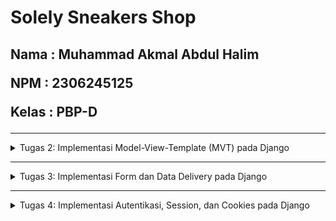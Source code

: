 <h1>Solely Sneakers Shop</h1>
<h2>
   
   Nama  : Muhammad Akmal Abdul Halim
   
   NPM   : 2306245125
  
   Kelas : PBP-D
</h2>

------------------------------------------------------------------------------------------------------------------------------------------------------------------------------------------

<details>
   <summary> Tugas 2: Implementasi Model-View-Template (MVT) pada Django </summary>
   
**1. Jelaskan bagaimana cara kamu mengimplementasikan checklist di atas secara step-by-step (bukan hanya sekadar mengikuti tutorial).** 
   
      1. Membuat repository baru dan meng-clone ke directory yang diinginkan
      2. Membuat Virtual environment dan menjalankannya di command promt
      3. Membuat file requrements.txt dan mendownload didalam VM
      4. Membuat project django sesuai dengan nama project
      5. Menambahkan string alamat ip di dalam list ALLOWED_HOST di settings.py
      6. Tambahkan berkas .gitignore untuk mengabaikan hal-hal yang tidak perlu di push
      7. Membuat project baru di website PWS (Jangan lupa mencatat info penting sepertu username dan password)
      8.  Melakukan add, commit, push untuk meng-save yang sudah dilakukan
      9.  Menjalankan command "python manage.py startapp main" untuk membuat directory baru bernama main
      10. Menambahkan "main" didalam list INSTALLED_APPS didalam file settings.py untuk mendaftarkan aplikasi 'main' ke proyek
      11. Buat directory baru bernama templates dan buat main.html isi seusai design proyek yang diinginkan
      12. Membuka models.py dan mengedit sesuai dengan kebutuhan anda
      13. Melakukan migration
      14. Mengedit views.py dan menambahkan dictionary sesuai kebutuhan anda
      15. Melakukan routing di urls.py didalam directory main dan directory proyek anda
      16. Menjalankan preintah 'python manage.py runserver' lalu pergi ke url 'http://localhost:8000/' untuk mengecek proyek anda
      17. Melakukan add,commit,push ke pws master agar proyek anda bisa dilihat orang-orang

**2. Buatlah bagan yang berisi request client ke web aplikasi berbasis Django beserta responnya dan jelaskan pada bagan tersebut kaitan antara urls.py, views.py, models.py, dan berkas html.**
   ![Untitled Diagram drawio](https://github.com/user-attachments/assets/9ef27e87-448f-4ce7-821d-78bb94589679)

   1. Pertama, pengguna akan melakukan permintaan HTTP, yang kemudian akan diproses oleh View. Untuk mengetahui apa yang diminta dan apa yang akan diberikan tanggapan, akan menentukan 
      urls.py. Kemudian, berdasarkan pattern url yang diminta, akan menentukan function View yang akan dijalankan di Views.py.
   2. Kedua, Data yang dibutuhkan untuk ditampilkan diminta oleh tampilan; data tersebut sudah tercantum dalam function view yang dijalankan, dan tampilan akan mendapatkan field data           yang tersedia di models.py.
   3. Untuk menentukan berkas HTML yang akan dipopulasikan dengan data pada Template, View akan meminta berkas HTML yang telah ditentukan dalam function View. Setelah mendapatkan berkas 
      HTML yang diminta, kemudian User akan menerima HTML yang telah dipopulasikan dengan data dalam bentuk HTTP.
      
**3. Jelaskan fungsi git dalam pengembangan perangkat lunak!**
   Berikut adalah fungsi git dalam pengembangan perangkat lunak :
   - Tracking Perubahan Kode (Version Control):
   Git melacak setiap perubahan yang dilakukan pada kode, memungkinkan pengembang untuk melihat riwayat perubahan dan mengetahui siapa yang melakukan perubahan tersebut. Setiap perubahan
   disimpan sebagai sebuah commit, yang berisi deskripsi perubahan dan bisa dikembalikan atau diperiksa kapan saja.
   
   - Kolaborasi Tim:
   Git memungkinkan banyak pengembang untuk bekerja pada proyek yang sama secara bersamaan. Setiap pengembang bisa bekerja pada cabang (branch) terpisah, lalu menggabungkan (merge) 
   pekerjaannya kembali ke cabang utama (main branch) setelah selesai. Ini menghindari konflik kode dan memudahkan kolaborasi tanpa gangguan satu sama lain.

   - Branching dan Merging:
   
      1.Branching memungkinkan pengembang membuat salinan independen dari kode untuk mengembangkan fitur baru atau memperbaiki bug tanpa memengaruhi kode utama. Setelah fitur selesai             cabang tersebut bisa digabungkan (merging) kembali ke cabang utama.
      2.Branching juga mempermudah pengelolaan siklus pengembangan seperti pengembangan fitur, perbaikan bug, dan rilis versi produk.

   - Membantu dalam Pengelolaan Proyek Besar:
   Git sangat berguna dalam proyek besar yang melibatkan banyak pengembang atau banyak fitur yang sedang dikembangkan secara bersamaan. Dengan menggunakan Git, proyek bisa dibagi ke   
   dalam cabang-cabang terpisah, memastikan stabilitas cabang utama, dan menghindari risiko mengacaukan proyek dengan perubahan yang belum diuji.

   - Revert Kode:
   Jika terjadi kesalahan, Git memungkinkan pengembang untuk mengembalikan (revert) kode ke versi sebelumnya. Ini sangat berguna dalam kasus ketika fitur baru menyebabkan bug atau 
   masalah, dan pengembang ingin kembali ke versi stabil dari kode.

   - Distribusi dan Penyimpanan Kode Secara Terpusat:
   Git bekerja secara terdistribusi, artinya setiap pengembang memiliki salinan penuh dari seluruh repositori (riwayat kode). Namun, biasanya repositori utama disimpan di layanan seperti 
   GitHub, GitLab, atau Bitbucket, yang juga menyediakan platform berbasis cloud untuk berbagi kode secara aman antar anggota tim.

   - Integrasi dengan Alat Lain:
   Git terintegrasi dengan banyak alat Continuous Integration (CI) dan Continuous Deployment (CD), sehingga pengujian otomatis, build, dan deployment bisa dijalankan setiap kali ada 
   perubahan pada kode. Ini mempercepat pengembangan dengan memastikan bahwa setiap perubahan telah diuji dan siap untuk diluncurkan.

   - Dokumentasi dan Transparansi:
   Setiap commit di Git disertai dengan pesan commit, yang memungkinkan pengembang untuk menuliskan informasi terkait perubahan tersebut. Ini memudahkan dokumentasi dan memberikan 
   transparansi pada seluruh proses pengembangan.

**4. Menurut Anda, dari semua framework yang ada, mengapa framework Django dijadikan permulaan pembelajaran pengembangan perangkat lunak?**

   Menurut saya, karena Django adalah salah satu framework yang mudah dipelajari untuk pemula. Django juga menggunakan bahasa python yang merupakan bahasa pemrograman populer dan ramah      untuk pemula. Django memiliki dokumentasi terbaik dibandingkan framework lainnya, bagi pemula yang baru pertama kali belajar framework web, dokumentasi yang bagus bisa menjadi panduan    utama untuk menyelesaikan masalah tanpa kebingungan. Secara keseluruhan, Django adalah pilihan yang ideal bagi pemula karena kesederhanaan, keteraturan, dan dokumentasi yang kuat,        serta fitur-fitur yang langsung siap digunakan.

**5. Mengapa model pada Django disebut sebagai ORM?**

   Model pada Django disebut sebagai ORM (Object-Relational Mapping) karena model dalam Django berfungsi sebagai jembatan antara objek-objek dalam kode Python dan tabel-tabel dalam basis    data relasional.
   </details>
   
------------------------------------------------------------------------------------------------------------------------------------------------------------------------------------------

<details>
   <summary> Tugas 3: Implementasi Form dan Data Delivery pada Django </summary>
   
**1. Jelaskan mengapa kita memerlukan data delivery dalam pengimplementasian sebuah platform?**
   
   Data delivery diperlukan dalam pengimplementasian sebuah platform karena itu adalah proses untuk mentransfer informasi dari satu bagian sistem ke bagian lain. Misalnya, dari server ke 
   client atau antar sistem yang berbeda. Ini sangat penting karena:
   - Kecepatan Akses Data: Pengguna membutuhkan data secara real-time atau secepat mungkin. Tanpa mekanisme data delivery yang baik, akses data bisa lambat, yang akan mempengaruhi 
     performa platform secara keseluruhan.
   - Konsistensi Data: Data harus tetap konsisten dan akurat ketika ditransfer antar bagian sistem. Data delivery yang baik memastikan tidak ada kehilangan data atau perubahan yang tidak 
     diinginkan selama pengiriman.
   - Komunikasi Antar Komponen: Platform sering kali terdiri dari berbagai komponen yang bekerja bersama. Data delivery memungkinkan setiap komponen untuk bertukar informasi dan 
     berfungsi sesuai dengan tujuannya.
   - Efisiensi Operasional: Proses pengiriman data yang efektif dan efisien memastikan bahwa platform dapat beroperasi dengan lancar tanpa terjadi bottleneck atau keterlambatan dalam 
     proses.

**2. Menurutmu, mana yang lebih baik antara XML dan JSON? Mengapa JSON lebih populer dibandingkan XML?**

   Menurut saya yang lebih baik antara XML dan JSON adalah JSON. Alasan megapa JSON lebih populer dibandingkan XML yaitu :
   - Kebersihan dan Kesederhanaan Sintaks : JSON memiliki sintaks yang lebih sederhana dan lebih mudah dibaca oleh manusia. Formatnya menggunakan pasangan key-value yang mirip dengan 
     objek pada bahasa pemrograman seperti JavaScript. XML, di sisi lain, menggunakan tag pembuka dan penutup yang membuat dokumen bisa jadi panjang dan kompleks, terutama ketika data 
     yang dikirimkan cukup banyak.
   - Ukuran File Lebih Ringan : JSON cenderung lebih ringan dibandingkan XML karena tidak memerlukan tag yang berpasangan seperti pada XML. Ini membuat JSON lebih efisien dalam hal 
     ukuran dan waktu pengiriman data.
   - Kecepatan Parsing : JSON lebih cepat diproses oleh banyak sistem dibandingkan XML. Hal ini karena JSON bisa langsung diparsing menjadi objek JavaScript, sementara XML biasanya 
     memerlukan langkah parsing yang lebih rumit.

**3. Jelaskan fungsi dari method is_valid() pada form Django dan mengapa kita membutuhkan method tersebut?**

   Method is_valid() pada form Django digunakan untuk memeriksa apakah data yang dimasukkan ke dalam form sesuai dengan aturan validasi yang ditetapkan. Jika data valid, method ini 
   mengisi atribut cleaned_data yang berisi data bersih siap pakai. Jika tidak valid, method ini mengembalikan False dan menyimpan pesan error di atribut errors.
   Kita membutuhkan is_valid() untuk:
   - Memastikan hanya data yang valid yang diproses.
   - Meningkatkan keamanan aplikasi dengan mencegah input berbahaya.
   - Memberikan umpan balik yang jelas ke pengguna untuk memperbaiki kesalahan input mereka.

**4.  Mengapa kita membutuhkan csrf_token saat membuat form di Django? Apa yang dapat terjadi jika kita tidak menambahkan csrf_token pada form Django? Bagaimana hal tersebut dapat 
    dimanfaatkan oleh penyerang?**

    - Mengapa csrf_token dibutuhkan?
      csrf_token adalah token keamanan unik yang dibuat oleh server dan disertakan di dalam form. Token ini divalidasi setiap kali form dikirim untuk memastikan bahwa permintaan berasal 
      dari sumber yang sah (yaitu pengguna yang sah dan bukan dari pihak luar).
    - Apa yang dapat terjadi jika tidak menambahkan csrf_token?
      Jika form Django tidak menyertakan csrf_token, aplikasi menjadi rentan terhadap serangan CSRF. Penyerang bisa memanfaatkan celah ini dengan mengirimkan permintaan berbahaya yang 
      tampak seperti berasal dari pengguna sah. Misalnya, penyerang bisa membuat pengguna tanpa sadar mengirimkan formulir yang berisi perintah untuk mengubah data penting atau 
      melakukan transaksi tanpa persetujuan mereka.
    - Bagaimana penyerang bisa memanfaatkannya?
      Penyerang dapat:
      1. Mengirimkan link berbahaya atau menyisipkan form tersembunyi di situs lain.
      2. Saat pengguna mengklik link atau mengunjungi situs tersebut, permintaan palsu dikirimkan ke aplikasi target dengan menggunakan sesi login pengguna.
      3. Aplikasi tanpa csrf_token tidak bisa membedakan apakah permintaan tersebut sah atau tidak, sehingga permintaan berbahaya bisa dieksekusi dengan sukses, misalnya mentransfer 
         uang atau mengubah kata sandi pengguna.

**5. Jelaskan bagaimana cara kamu mengimplementasikan checklist di atas secara step-by-step (bukan hanya sekadar mengikuti tutorial).**

   1. Buat directory dengan nama "templates" diroot lalu buatlah file base.html didalam folder tersebut.
   2. Isi file base.html.
   3. Buka settings.py lalu tambahkan 'templates' di dalam dictionary TEMPLATES di key 'DIRS'.
   4. Tambahkan import uuid di file models.py di dalam directory main. Lalu melakukan migration.
   5. Buat file forms.py yang berguna untuk mengambil data dari models.py.
   6. Tambahkan beberapa import didalam file views.py yang berguna untuk mengambil data dari models.py dan forms.py.
   7. Buat function didalam views.py untuk menghasilkan formnya.
   8. Tambahkan variable didalam function show_main() untuk mengambil semua object didalam models.py. Tambahkan juga didalam dictionary context yang berisi variable itu.
   9. Tambahkan import di file urls.py untuk menghubungkan ke html baru yang nanti akan berguna untuk user mengisi form. Tambahkan juga di list 'urlpatterns'.
   10. Buatlah file html yang sesuai dengan nama yang anda isi didalam file urls.py.
   11. Isi file html form tersebut sesuai dengan keinginan anda. Jangan lupa untuk menambahkan {% csrf_token %} didalam file html anda untuk melindungi data user.
   12. Lalu di file main.html tambahkan code untuk mengarahkan user ke page form yang juga berupa html yang sudah kita buat.
   13. Untuk mengakses data user lebih mudah, kita akan menambahkan beberapa import dan function di dalam views.py.
   14. Tambahkan import from django.http import HttpResponse dan from django.core import serializers didalam file views.py
   15. Buatlah function baru show_xml(), show_json(), show_xml_by_id(), dan show_json_by_id() yang menerima parameter request untuk show xml dan show json dan menerima parameter request 
       dan id untuk show xml by id dan show json by id.
   16. Lalu kita tambahkan import berupa nama-nama function tersebut didalam file urls.py dan tambahkan path didalam list urlpatterns.

**Screenshot bukti postman :**
![XML](https://github.com/user-attachments/assets/bf66f515-2e16-48e5-aa57-f66b81a7feaf)
![json](https://github.com/user-attachments/assets/7b359c10-919d-4e97-a445-90283b4165f4)
![XML_id](https://github.com/user-attachments/assets/776310e8-61cb-45e3-b9fc-b374a8d333ca)
![json_id](https://github.com/user-attachments/assets/50c04815-a5ee-43ea-8729-e0d761901f2c)

</details>

------------------------------------------------------------------------------------------------------------------------------------------------------------------------------------------

<details>
   <summary> Tugas 4: Implementasi Autentikasi, Session, dan Cookies pada Django </summary>

   **1. Apa perbedaan antara HttpResponseRedirect() dan redirect()**

   1. HttpResponseRedirect():
   - HttpResponseRedirect() adalah kelas bawaan Django yang digunakan untuk mengembalikan respons HTTP yang menginstruksikan browser pengguna untuk mengunjungi URL yang berbeda.
   - Digunakan secara langsung dengan mengoperkan URL tujuan sebagai argumen.
   
   2. redirect():
   - redirect() adalah shortcut atau fungsi utilitas di Django yang menyediakan cara lebih mudah dan fleksibel untuk melakukan pengalihan.
   - Selain menerima URL, fungsi ini juga dapat menerima nama dari suatu view (dengan menggunakan nama URL patterns dari urls.py), serta argumen tambahan untuk di-parse dalam URL.

   Perbedaan Utama :
   - Fleksibilitas: redirect() lebih fleksibel karena dapat menggunakan nama URL dari urls.py dan juga bisa menangani objek, sementara HttpResponseRedirect() hanya bekerja dengan URL string secara eksplisit.
   - Kenyamanan: redirect() merupakan shortcut yang sering digunakan karena memungkinkan pengembang untuk tidak menulis URL secara langsung, melainkan menggunakan logika nama view atau object, membuat kode lebih bersih dan mudah di-maintain.

   **2. Jelaskan cara kerja penghubungan model Product dengan User!**

   Menghubungkan model Product dengan model User dalam Django biasanya dilakukan dengan membuat relasi antara keduanya. Salah satu cara umum adalah dengan menggunakan ForeignKey, yang merepresentasikan hubungan many-to-one di mana banyak produk bisa dimiliki oleh satu pengguna (user).
   
   Berikut penjelasan langkah-langkah untuk menghubungkan model Product dengan User:
   1. Membuat Model Product dengan ForeignKey ke User:
      
      Django menyediakan model User bawaan dalam django.contrib.auth.models. Untuk menghubungkannya dengan model Product, kita bisa menggunakan ForeignKey untuk menyatakan bahwa setiap produk terkait dengan satu pengguna.

      Contoh kode:
      
      ```python
      from django.db import models
      from django.contrib.auth.models import User
      
      class Product(models.Model):
          name = models.CharField(max_length=255)
          description = models.TextField()
          price = models.DecimalField(max_digits=10, decimal_places=2)
          created_at = models.DateTimeField(auto_now_add=True)
          updated_at = models.DateTimeField(auto_now=True)
          owner = models.ForeignKey(User, on_delete=models.CASCADE)  # Relasi ke model User
      
          def __str__(self):
              return self.name
      ```

      Penjelasan:
      - name: Nama produk yang disimpan sebagai CharField.
      - description: Deskripsi produk yang disimpan sebagai TextField.
      - price: Harga produk, disimpan sebagai DecimalField untuk menyimpan angka desimal dengan presisi.
      - owner: Field ini menggunakan ForeignKey untuk membuat relasi dengan model User.
      - on_delete=models.CASCADE: Opsi ini menentukan bahwa jika pengguna dihapus, semua produk yang dimiliki oleh pengguna tersebut juga akan dihapus. Jika Kita ingin perilaku berbeda, Kita bisa memilih opsi lain seperti SET_NULL atau PROTECT.
      - str(): Metode ini mengembalikan representasi string dari objek, dalam hal ini nama produk.
     
   2. Relasi di Database:

      Ketika ForeignKey digunakan, Django akan membuat kolom tambahan di tabel Product yang menyimpan ID pengguna (user_id) dari model User. Jadi, untuk setiap produk, ada nilai owner_id yang menunjukkan pengguna yang memiliki produk tersebut.

   3. Penggunaan dalam Views:

      Untuk menghubungkan produk dengan pengguna tertentu dalam view, Kita bisa mengakses atau menetapkan pengguna seperti ini:

      ```python
      from django.shortcuts import render, redirect
      from .models import Product
      from django.contrib.auth.decorators import login_required
      
      @login_required
      def create_product(request):
          if request.method == 'POST':
              product_name = request.POST.get('name')
              description = request.POST.get('description')
              price = request.POST.get('price')
      
              # Membuat produk baru dan menetapkan owner sebagai user yang sedang login
              product = Product.objects.create(
                  name=product_name,
                  description=description,
                  price=price,
                  owner=request.user  # Menetapkan pengguna yang login sebagai owner
              )
      
              return redirect('product_list')
      
          return render(request, 'create_product.html')

      ```

      Penjelasan:
      - request.user: Saat pengguna sudah login, Kita bisa mengakses objek User yang sedang login melalui request.user dan menetapkannya sebagai pemilik produk.
      - @login_required: Decorator ini memastikan bahwa hanya pengguna yang login yang bisa mengakses view ini.
     
   4. Querying Product Berdasarkan User:

      Kita bisa mengambil produk-produk milik pengguna tertentu dengan menggunakan filter pada field owner:

      ```python
      # Mendapatkan semua produk milik pengguna yang sedang login
      products = Product.objects.filter(owner=request.user)
      ```

   5. Membuat Relasi Lebih Kompleks:

      Jika dibutuhkan, Kita bisa membuat relasi lebih kompleks antara Product dan User, misalnya:
      - Many-to-many: Jika satu produk bisa dimiliki oleh beberapa pengguna.
      - One-to-one: Jika Anda ingin memastikan bahwa hanya ada satu produk yang terkait dengan satu pengguna.

      Contoh untuk Many-to-many:

      ```python
      buyers = models.ManyToManyField(User, related_name='bought_products')
      ```

   - Kesimpulan:
      - ForeignKey adalah cara paling umum untuk menghubungkan model Product dengan User dalam relasi many-to-one.
      - Field owner pada model Product menyimpan referensi ke pengguna (user) yang memiliki produk tersebut.
      - Kita dapat menggunakan metode seperti filter() untuk meng-query produk-produk yang dimiliki oleh pengguna tertentu, serta menghubungkan produk baru dengan pengguna melalui request.user

   **3. Apa perbedaan antara authentication dan authorization, apakah yang dilakukan saat pengguna login? Jelaskan bagaimana Django mengimplementasikan kedua konsep tersebut.**

   Authentication adalah proses memverifikasi identitas pengguna (misalnya, saat login dengan username dan password). Authorization adalah proses menentukan apa yang boleh dilakukan oleh pengguna setelah login (misalnya, mengakses halaman tertentu atau mengedit data).

   Perbedaan:
   - Authentication: Memastikan siapa pengguna (verifikasi identitas).
   - Authorization: Menentukan apa yang boleh dilakukan oleh pengguna (izin akses).

   Saat pengguna login:
   - Django **mengauntentikasi** pengguna dengan memeriksa username dan password.
   - Setelah berhasil login, Django **mengotorisasi** pengguna untuk mengakses fitur atau halaman berdasarkan izin (permissions) mereka.

   Implementasi di Django:
   
   Authentication:
   - Login: Django menyediakan fungsi authenticate() untuk memverifikasi identitas pengguna.
   - Contoh penggunaan:
     ```python
     from django.contrib.auth import authenticate, login

     def login_view(request):
       username = request.POST['username']
       password = request.POST['password']
       user = authenticate(request, username=username, password=password)
       if user is not None:
           login(request, user)
           # Redirect to a success page
       else:
           # Return an 'invalid login' error message
     ```

   - Middleware: Django menggunakan middleware AuthenticationMiddleware untuk mengaitkan setiap permintaan dengan pengguna yang terautentikasi (request.user).

   Authorization:
   - Django menggunakan permissions dan groups untuk melakukan kontrol akses.
   - @login_required decorator digunakan untuk membatasi akses hanya kepada pengguna yang sudah login.
   - Permissions: Setiap model di Django memiliki add, change, dan delete permissions secara default. Anda juga bisa membuat permission kustom.
   - Contoh:
     ```python
     from django.contrib.auth.decorators import login_required, permission_required

     @login_required
     @permission_required('app_name.change_product')
     def edit_product(request, product_id):
        # Logika untuk mengedit produk
     ```

   **4. Bagaimana Django mengingat pengguna yang telah login? Jelaskan kegunaan lain dari cookies dan apakah semua cookies aman digunakan?**

   Django mengingat pengguna yang telah login menggunakan cookies dan sessions.

   **Cara Django Mengingat Pengguna yang Telah Login:**
   1. Session: Django menyimpan informasi pengguna yang telah login dalam session. Saat pengguna berhasil login, Django membuat session key yang unik dan menyimpannya di database atau dalam cache.
   2. Cookie: Django kemudian menyimpan session key ini di browser pengguna sebagai cookie (biasanya bernama sessionid). Setiap kali pengguna membuat permintaan baru ke server, cookie ini dikirim bersama dengan permintaan tersebut.
   3. Session Key Validasi: Django menggunakan session key untuk mencocokkan data session yang ada di server dan mengetahui siapa pengguna yang sedang login. Dengan cara ini, pengguna tetap "terlogin" selama session masih aktif.

   **Kegunaan Lain dari Cookies:**
   1. Menyimpan Preferensi: Cookies dapat digunakan untuk menyimpan preferensi pengguna, seperti pengaturan bahasa atau tampilan tema situs.
   2. Pelacakan Aktivitas: Cookies bisa digunakan untuk melacak aktivitas pengguna di berbagai halaman, seperti produk yang dilihat atau keranjang belanja di e-commerce.
   3. Autentikasi Otomatis: Cookies dapat menyimpan informasi yang memungkinkan pengguna untuk tetap login tanpa memasukkan kredensial setiap kali membuka situs (misalnya, fungsi "remember me").

   **Apakah Semua Cookies Aman digunakan?**

   Tidak semua cookies aman. Ada beberapa risiko terkait keamanan cookies:
   1. Cookies yang Tidak Terenkripsi (HTTP): Cookies yang dikirim melalui koneksi HTTP tidak terenkripsi, sehingga dapat diintip oleh pihak ketiga yang berbahaya.
   2. Cookies yang Terpapar pada JavaScript (XSS): Jika cookie tidak dilindungi dengan benar, mereka bisa diakses melalui JavaScript, membuatnya rentan terhadap serangan Cross-Site Scripting (XSS).
   3. Serangan Cross-Site Request Forgery (CSRF): Cookies bisa digunakan untuk menyerang pengguna yang tidak curiga, dengan memanfaatkan request yang dikirim tanpa sepengetahuan pengguna.

   **5. Jelaskan bagaimana cara kamu mengimplementasikan checklist di atas secara step-by-step (bukan hanya sekadar mengikuti tutorial).**

   1. Menambahkan import UserCreationForm dan messages pada views.py
   2. Menambahkan fungsi register didalam views.py seperti berikut :
      ```python
      def register(request):
          form = UserCreationForm()
      
          if request.method == "POST":
              form = UserCreationForm(request.POST)
              if form.is_valid():
                  form.save()
                  messages.success(request, 'Your account has been successfully created!')
                  return redirect('main:login')
          context = {'form':form}
          return render(request, 'register.html', context)
      ```

   3. Membuat register.html didalam directory main/templates untuk menampilkan halaman register.
   4. Melakukan routing di urls.py dengan mengimport register dan menambahkan path dilist urlpatterns agar terhubung.
   5. Untuk implementasi login kita akan mengimport authenticate, login, dan AuthenticationForm pada bagian paling atas di file views.py.
   6. Tambahkan fungsi login_user yang menerima parameter request didalam views.py seperti berikut:
      ```python
      def login_user(request):
         if request.method == 'POST':
            form = AuthenticationForm(data=request.POST)
      
            if form.is_valid():
                  user = form.get_user()
                  login(request, user)
                  return redirect('main:show_main')
      
         else:
            form = AuthenticationForm(request)
         context = {'form': form}
         return render(request, 'login.html', context)
      ```

   7. Membuat login.html didalam directory main/templates untuk menampilkan halaman login.
   8. Melakukan routing di urls.py dengan mengimport login_user dan menambahkan path dilist urlpatterns agar terhubung.
   9. Untuk implementasi logout kita akan mengimport logout pada bagian paling atas di file views.py.
   10. Tambahkan fungsi logout yang menerima parameter request didalam views.py seperti berikut:
       ```python
       def logout_user(request):
          logout(request)
          return redirect('main:login')
       ```
    
   11. Menambahkan tombol logout didalam file main.html dengan menambahkan kode berikut :
       ```html
         <a href="{% url 'main:logout' %}">
           <button>Logout</button>
         </a>
       ```

   12. Melakukan routing di urls.py dengan mengimport logout dan menambahkan path dilist urlpatterns agar terhubung.
   13. Tambahkan potongan kode @login_required(login_url='/login') di atas fungsi show_main yang berada di views.py agar halaman main hanya dapat diakses oleh pengguna yang sudah login (terautentikasi).
   14. Untuk menerapkan cookies seperti last_login kita akan menambahkan import HttpResponseRedirect, reverse, dan datetime didalam views.py.
   15. Kita akan menambahkan cookies yang bernama last_login didalam fungsi login user di blok if form.is_valid(): dengan menggantinya menjadi seperti ini :
       ```python
       if form.is_valid():
          user = form.get_user()
          login(request, user)
          response = HttpResponseRedirect(reverse("main:show_main"))
          response.set_cookie('last_login', str(datetime.datetime.now()))
          return response
       ```

   16. Didalam dictionary context pada fungsi show_main, kita menambahkan potongan kode 'last_login': request.COOKIES['last_login'] untuk menambahkan informasi last login pada page main.
   17. Untuk menghapus cookies last_login, kita akan mengubah fungsi logout menjadi sebagai berikut:
       ```python
       def logout_user(request):
          logout(request)
          response = HttpResponseRedirect(reverse('main:login'))
          response.delete_cookie('last_login')
          return response
       ```

   18. Tambahkan potongan kode berikut pada main.html untuk menampilkan informasi last login
       ```html
       <h5>Sesi terakhir login: {{ last_login }}</h5>
       ```

   19. Untuk menghubungkan model Product dengan User, kita akan mengimport User pada models.py
   20. Pada model Product kita akan menambahkan potongan kode berikut:
       ```python
       user = models.ForeignKey(User, on_delete=models.CASCADE)
       ```

   21. Pada views.py kita akan mengubah fungsi yang menghandle untuk pembuatan form.
   22. Lalu kita akan mengubah isi variable yang berguna untuk mengambil semua objek pada models pada fungsi show_main menjadi seperti berikut:
       ```python
       Product.objects.filter(user=request.user)
       ```

   23. Lalu kita juga akan menambahkan potongan kode didalam dictionary context seperti berikut:
       ```python
       'name': request.user.username,
       ```

   24. Lakukan migrasi
</details>
